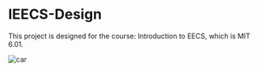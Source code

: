 # IEECS-Design

This project is designed for the course: Introduction to EECS, which is MIT 6.01.


![car](C:\Users\86158\Desktop\IEECS-Design\car.png)
